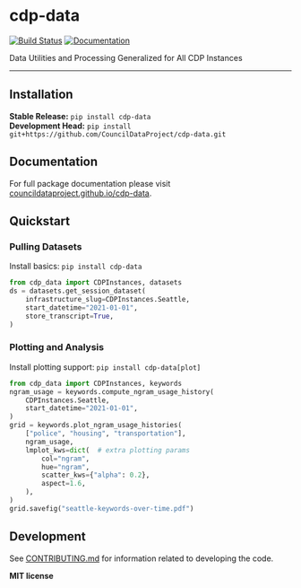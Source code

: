 # cdp-data

[![Build Status](https://github.com/CouncilDataProject/cdp-data/workflows/Build/badge.svg)](https://github.com/CouncilDataProject/cdp-data/actions)
[![Documentation](https://github.com/CouncilDataProject/cdp-data/workflows/Documentation/badge.svg)](https://CouncilDataProject.github.io/cdp-data)

Data Utilities and Processing Generalized for All CDP Instances

---

## Installation

**Stable Release:** `pip install cdp-data`<br>
**Development Head:** `pip install git+https://github.com/CouncilDataProject/cdp-data.git`

## Documentation

For full package documentation please visit [councildataproject.github.io/cdp-data](https://councildataproject.github.io/cdp-data).

## Quickstart

### Pulling Datasets

Install basics: `pip install cdp-data`

```python
from cdp_data import CDPInstances, datasets
ds = datasets.get_session_dataset(
    infrastructure_slug=CDPInstances.Seattle,
    start_datetime="2021-01-01",
    store_transcript=True,
)
```

### Plotting and Analysis

Install plotting support: `pip install cdp-data[plot]`

```python
from cdp_data import CDPInstances, keywords
ngram_usage = keywords.compute_ngram_usage_history(
    CDPInstances.Seattle,
    start_datetime="2021-01-01",
)
grid = keywords.plot_ngram_usage_histories(
    ["police", "housing", "transportation"],
    ngram_usage,
    lmplot_kws=dict(  # extra plotting params
        col="ngram",
        hue="ngram",
        scatter_kws={"alpha": 0.2},
        aspect=1.6,
    ),
)
grid.savefig("seattle-keywords-over-time.pdf")
```

## Development

See [CONTRIBUTING.md](CONTRIBUTING.md) for information related to developing the code.

**MIT license**
